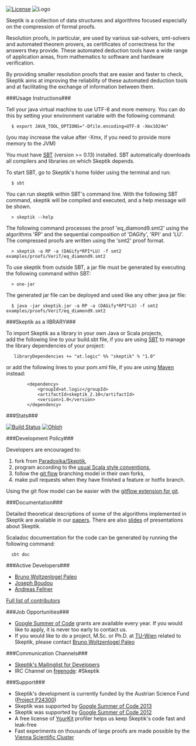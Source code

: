 [![License](http://i.creativecommons.org/l/by-nc-sa/3.0/88x31.png)](http://creativecommons.org/licenses/by-nc-sa/3.0/deed.en_US)
![Logo](https://raw.github.com/Paradoxika/Skeptik/develop/res/logo150.png)

Skeptik is a collection of data structures and algorithms focused especially on the compression of formal proofs. 

Resolution proofs, in particular, are used by various sat-solvers, smt-solvers and automated theorem provers, as certificates of correctness for the answers they provide. These automated deduction tools have a wide range of application areas, from mathematics to software and hardware verification.

By providing smaller resolution proofs that are easier and faster to check, Skeptik aims at improving the reliability of these automated deduction tools and at facilitating the exchange of information between them.


###Usage Instructions###

Tell your java virtual machine to use UTF-8 and more memory. You can do this by setting your environment variable with the following command:

```
  $ export JAVA_TOOL_OPTIONS="-Dfile.encoding=UTF-8 -Xmx1024m"
```

(you may increase the value after -Xmx, if you need to provide more memory to the JVM)

You must have [SBT](http://www.scala-sbt.org/release/docs/Getting-Started/Setup.html) (version >= 0.13) installed. SBT automatically downloads all compilers and libraries on which  Skeptik depends.

To start SBT, go to Skeptik's home folder using the terminal and run:

```
  $ sbt
```

You can run skeptik within SBT's command line. With the following SBT command, skeptik will be compiled and executed, and a help message will be shown.

```  
  > skeptik --help
```

The following command processes the proof 'eq_diamond9.smt2' using the algorithms 'RP' and the sequential composition of 'DAGify', 'RPI' and 'LU'. The compressed proofs are written using the 'smt2' proof format.
  

```
  > skeptik -a RP -a (DAGify*RPI*LU) -f smt2 examples/proofs/VeriT/eq_diamond9.smt2
```

To use skeptik from outside SBT, a jar file must be generated by executing the following command within SBT:

```
  > one-jar
```

The generated jar file can be deployed and used like any other java jar file:

```
  $ java -jar skeptik.jar -a RP -a (DAGify*RPI*LU) -f smt2 examples/proofs/VeriT/eq_diamond9.smt2
```


###Skeptik as a lIBRARY###

To import Skeptik as a library in your own Java or Scala projects,  
add the following line to your build.sbt file, if you are using [SBT](https://github.com/harrah/xsbt/wiki/Getting-Started-Setup) to manage the library dependencies of your project:

```
   libraryDependencies += "at.logic" %% "skeptik" % "1.0"
```

or add the following lines to your pom.xml file, if you are using [Maven](http://maven.apache.org/) instead:

```
        <dependency>
            <groupId>at.logic</groupId>
            <artifactId>skeptik_2.10</artifactId>
            <version>1.0</version>
        </dependency>
```



###Stats###

[![Build Status](https://buildhive.cloudbees.com/job/Paradoxika/job/Skeptik/badge/icon)](https://buildhive.cloudbees.com/job/Paradoxika/job/Skeptik/)
[![Ohloh](https://www.ohloh.net/p/Skeptik/widgets/project_thin_badge.gif)](https://www.ohloh.net/p/Skeptik)




###Development Policy###

Developers are encouraged to:
 
 1. fork from [Paradoxika/Skeptik](https://github.com/Paradoxika/Skeptik), 
 2. program according to the [usual Scala style conventions](http://docs.scala-lang.org/style/),
 3. follow the [git flow](http://nvie.com/posts/a-successful-git-branching-model/) branching model in their own forks, 
 4. make pull requests when they have finished a feature or hotfix branch.

Using the git flow model can be easier with the [gitflow extension for git](https://github.com/nvie/gitflow).



###Documentation###

Detailed theoretical descriptions of some of the algorithms implemented in Skeptik are available in our [papers](https://github.com/Paradoxika/Papers). There are also [slides](https://github.com/Paradoxika/Talks) of presentations about Skeptik.

Scaladoc documentation for the code can be generated by running the following command:

```
  sbt doc
```



###Active Developers###

 * [Bruno Woltzenlogel Paleo](https://github.com/Ceilican/Skeptik)
 * [Joseph Boudou](https://github.com/Jogo27/ResK-GSoC)
 * [Andreas Fellner](https://github.com/AFellner/Skeptik)

[Full list of contributors](https://www.ohloh.net/p/Skeptik/contributors?query=&sort=commits)



###Job Opportunities###

 * [Google Summer of Code](https://github.com/Paradoxika/Skeptik/wiki/GSoC-Instructions) grants are available every year. If you would like to apply, it is never too early to contact us. 
 * If you would like to do a project, M.Sc. or Ph.D. at [TU-Wien](http://www.tuwien.ac.at/en/tuwien_home/) related to Skeptik, please contact [Bruno Woltzenlogel Paleo](http://www.logic.at/people/bruno)


###Communication Channels###

 * [Skeptik's Mailinglist for Developers](https://groups.google.com/forum/?fromgroups#!forum/skeptik-dev)
 * IRC Channel on [freenode](http://freenode.net): \#Skeptik


###Support###
 
 * Skeptik's development is currently funded by the Austrian Science Fund ([Project P24300](http://www.fwf.ac.at/en/projects/projekt_datenbank.asp))
 * Skeptik was supported by [Google Summer of Code 2013](http://www.google-melange.com/gsoc/project/google/gsoc2013/afellner/28001)
 * Skeptik was supported by [Google Summer of Code 2012](http://www.google-melange.com/gsoc/project/google/gsoc2012/josephboudou/17001)
 * A free license of [YourKit](http://www.yourkit.com/) profiler helps us keep Skeptik's code fast and leak-free
 * Fast experiments on thousands of large proofs are made possible by the [Vienna Scientific Cluster](http://vsc.ac.at/)
 
 